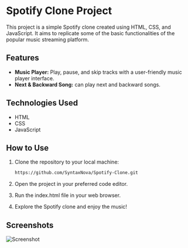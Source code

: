 # Spotify Clone Project

This project is a simple Spotify clone created using HTML, CSS, and JavaScript. It aims to replicate some of the basic functionalities of the popular music streaming platform.

## Features

- **Music Player:** Play, pause, and skip tracks with a user-friendly music player interface.
- **Next & Backward Song:** can play next and backward songs. 

## Technologies Used

- HTML
- CSS
- JavaScript

## How to Use

1. Clone the repository to your local machine:

   ```bash
   https://github.com/SyntaxNova/Spotify-Clone.git

   
1. Open the project in your preferred code editor.

2. Run the index.html file in your web browser.

3. Explore the Spotify clone and enjoy the music!

## Screenshots
<img src="https://github.com/SyntaxNova/Spotify-Clone/blob/master/images/Spotify%20working.png" alt = "Screenshot">
